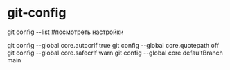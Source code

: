 # git-config

git config --list #посмотреть настройки

git config --global core.autocrlf true
git config --global core.quotepath off
git config --global core.safecrlf warn
git config --global core.defaultBranch main
